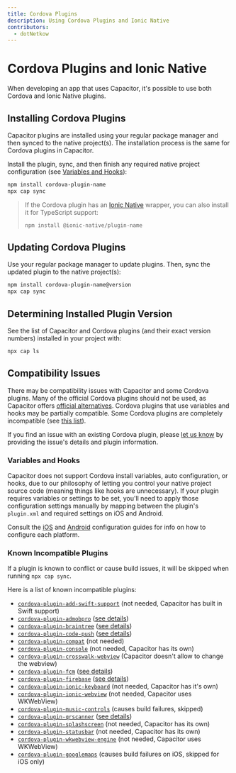 ```yaml
---
title: Cordova Plugins
description: Using Cordova Plugins and Ionic Native
contributors:
  - dotNetkow
---
```


# Cordova Plugins and Ionic Native

When developing an app that uses Capacitor, it's possible to use both Cordova and Ionic Native plugins.

## Installing Cordova Plugins

Capacitor plugins are installed using your regular package manager and then synced to the native project(s). The installation process is the same for Cordova plugins in Capacitor.

Install the plugin, sync, and then finish any required native project configuration (see [Variables and Hooks](/docs/plugins/cordova#variables-and-hooks)):

```bash
npm install cordova-plugin-name
npx cap sync
```

> If the Cordova plugin has an [Ionic Native](https://ionicframework.com/docs/native) wrapper, you can also install it for TypeScript support:
>
> ```bash
> npm install @ionic-native/plugin-name
> ```

## Updating Cordova Plugins

Use your regular package manager to update plugins. Then, sync the updated plugin to the native project(s):

```bash
npm install cordova-plugin-name@version
npx cap sync
```

## Determining Installed Plugin Version

See the list of Capacitor and Cordova plugins (and their exact version numbers) installed in your project with:

```bash
npx cap ls
```

## Compatibility Issues

There may be compatibility issues with Capacitor and some Cordova plugins. Many of the official Cordova plugins should not be used, as Capacitor offers [official alternatives](/docs/apis). Cordova plugins that use variables and hooks may be partially compatible. Some Cordova plugins are completely incompatible (see [this list](/docs/plugins/cordova#known-incompatible-plugins)).

If you find an issue with an existing Cordova plugin, please [let us know](https://github.com/ionic-team/capacitor/issues/new) by providing the issue's details and plugin information.

### Variables and Hooks

Capacitor does not support Cordova install variables, auto configuration, or hooks, due to our philosophy of letting you control your native project source code (meaning things like hooks are unnecessary). If your plugin requires variables or settings to be set, you'll need to apply those configuration settings manually by mapping between the plugin's `plugin.xml` and required settings on iOS and Android.

Consult the [iOS](/docs/ios/configuration) and [Android](/docs/android/configuration) configuration guides for info on how to configure each platform.

### Known Incompatible Plugins

If a plugin is known to conflict or cause build issues, it will be skipped when running `npx cap sync`.

Here is a list of known incompatible plugins:

- [`cordova-plugin-add-swift-support`](https://github.com/akofman/cordova-plugin-add-swift-support) (not needed, Capacitor has built in Swift support)
- [`cordova-plugin-admobpro`](https://github.com/floatinghotpot/cordova-admob-pro) ([see details](https://github.com/ionic-team/capacitor/issues/1101))
- [`cordova-plugin-braintree`](https://github.com/Taracque/cordova-plugin-braintree) ([see details](https://github.com/ionic-team/capacitor/issues/1415))
- [`cordova-plugin-code-push`](https://github.com/microsoft/code-push) ([see details](https://github.com/microsoft/code-push/issues/615))
- [`cordova-plugin-compat`](https://github.com/apache/cordova-plugin-compat) (not needed)
- [`cordova-plugin-console`](https://github.com/apache/cordova-plugin-console) (not needed, Capacitor has its own)
- [`cordova-plugin-crosswalk-webview`](https://github.com/crosswalk-project/cordova-plugin-crosswalk-webview) (Capacitor doesn't allow to change the webview)
- [`cordova-plugin-fcm`](https://github.com/fechanique/cordova-plugin-fcm) ([see details](https://github.com/ionic-team/capacitor/issues/584))
- [`cordova-plugin-firebase`](https://github.com/arnesson/cordova-plugin-firebase) ([see details](https://github.com/ionic-team/capacitor/issues/815))
- [`cordova-plugin-ionic-keyboard`](https://github.com/ionic-team/cordova-plugin-ionic-keyboard) (not needed, Capacitor has it's own)
- [`cordova-plugin-ionic-webview`](https://github.com/ionic-team/cordova-plugin-ionic-webview) (not needed, Capacitor uses WKWebView)
- [`cordova-plugin-music-controls`](https://github.com/homerours/cordova-music-controls-plugin) (causes build failures, skipped)
- [`cordova-plugin-qrscanner`](https://github.com/bitpay/cordova-plugin-qrscanner) ([see details](https://github.com/ionic-team/capacitor/issues/1213))
- [`cordova-plugin-splashscreen`](https://github.com/apache/cordova-plugin-splashscreen) (not needed, Capacitor has its own)
- [`cordova-plugin-statusbar`](https://github.com/apache/cordova-plugin-statusbar) (not needed, Capacitor has its own)
- [`cordova-plugin-wkwebview-engine`](https://github.com/apache/cordova-plugin-wkwebview-engine) (not needed, Capacitor uses WKWebView)
- [`cordova-plugin-googlemaps`](https://github.com/mapsplugin/cordova-plugin-googlemaps) (causes build failures on iOS, skipped for iOS only)
